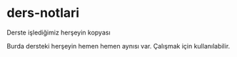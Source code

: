 # ders-notlari
Derste işlediğimiz herşeyin kopyası

Burda dersteki herşeyin hemen hemen aynısı var.
Çalışmak için kullanılabilir.
